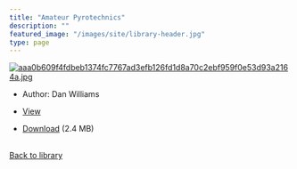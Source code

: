 ```yaml
---
title: "Amateur Pyrotechnics"
description: ""
featured_image: "/images/site/library-header.jpg"
type: page
---
```


<a href="https://drive.google.com/file/d/1jtSnp5nZApZwU3nT1J_qn__eu7TaJK6i/view" target="_blank">![aaa0b609f4fdbeb1374fc7767ad3efb126fd1d8a70c2ebf959f0e53d93a2164a.jpg](/images/library/aaa0b609f4fdbeb1374fc7767ad3efb126fd1d8a70c2ebf959f0e53d93a2164a.jpg)</a>
* Author: Dan Williams
* <a href="https://drive.google.com/file/d/1jtSnp5nZApZwU3nT1J_qn__eu7TaJK6i/view" target="_blank">View</a>

* [Download](https://drive.google.com/uc?export=download&id=1jtSnp5nZApZwU3nT1J_qn__eu7TaJK6i) (2.4 MB)

<br />[Back to library](/library/)
